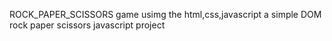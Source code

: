 ROCK_PAPER_SCISSORS game usimg the html,css,javascript
a simple DOM rock paper scissors javascript project
